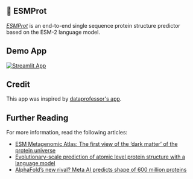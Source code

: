 ## 🧬 ESMProt

[*ESMProt*](https://esmatlas.com/about) is an end-to-end single sequence protein structure predictor based on the ESM-2 language model.

## Demo App

[![Streamlit App](https://img.shields.io/badge/Streamlit-FF4B4B?style=for-the-badge&logo=Streamlit&logoColor=white)](https://esmfold.streamlit.app/)

## Credit

This app was inspired by [dataprofessor's app](https://github.com/dataprofessor/esmfold/tree/master).

## Further Reading
For more information, read the following articles:
- [ESM Metagenomic Atlas: The first view of the ‘dark matter’ of the protein universe](https://ai.facebook.com/blog/protein-folding-esmfold-metagenomics/)
- [Evolutionary-scale prediction of atomic level protein structure with a language model](https://www.biorxiv.org/content/10.1101/2022.07.20.500902v2)
- [AlphaFold’s new rival? Meta AI predicts shape of 600 million proteins](https://www.nature.com/articles/d41586-022-03539-1)
